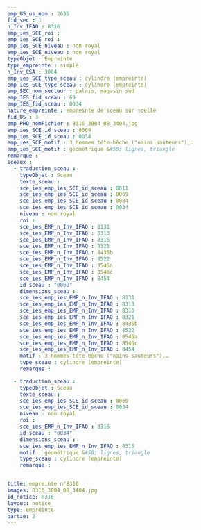 ```yaml
---
emp_US_us_nom : 2635
fid_sec : 1
n_Inv_IFAO : 8316
emp_ies_SCE_roi : 
emp_ies_SCE_roi : 
emp_ies_SCE_niveau : non royal
emp_ies_SCE_niveau : non royal
typeObjet : Empreinte
type_empreinte : simple
n_Inv_CSA : 3004
emp_ies_SCE_type_sceau : cylindre (empreinte)
emp_ies_SCE_type_sceau : cylindre (empreinte)
emp_SEC_nom_secteur : palais, magasin sud
emp_IES_fid_sceau : 69
emp_IES_fid_sceau : 0034
nature_empreinte : empreinte de sceau sur scellé
fid_US : 3
emp_PHO_nomFichier : 8316_3004_08_3404.jpg
emp_ies_SCE_id_sceau : 0069
emp_ies_SCE_id_sceau : 0034
emp_ies_SCE_motif : 3 hommes tête-bêche ("nains sauteurs"),…
emp_ies_SCE_motif : géométrique &#58; lignes, triangle
remarque : 
sceaux :
  - traduction_sceau : 
    typeObjet : Sceau
    texte_sceau : 
    sce_ies_emp_ies_SCE_id_sceau : 0011
    sce_ies_emp_ies_SCE_id_sceau : 0069
    sce_ies_emp_ies_SCE_id_sceau : 0084
    sce_ies_emp_ies_SCE_id_sceau : 0034
    niveau : non royal
    roi : 
    sce_ies_EMP_n_Inv_IFAO : 8131
    sce_ies_EMP_n_Inv_IFAO : 8313
    sce_ies_EMP_n_Inv_IFAO : 8316
    sce_ies_EMP_n_Inv_IFAO : 8321
    sce_ies_EMP_n_Inv_IFAO : 8435b
    sce_ies_EMP_n_Inv_IFAO : 8522
    sce_ies_EMP_n_Inv_IFAO : 8546a
    sce_ies_EMP_n_Inv_IFAO : 8546c
    sce_ies_EMP_n_Inv_IFAO : 8454
    id_sceau : "0069"
    dimensions_sceau : 
    sce_ies_emp_ies_EMP_n_Inv_IFAO : 8131
    sce_ies_emp_ies_EMP_n_Inv_IFAO : 8313
    sce_ies_emp_ies_EMP_n_Inv_IFAO : 8316
    sce_ies_emp_ies_EMP_n_Inv_IFAO : 8321
    sce_ies_emp_ies_EMP_n_Inv_IFAO : 8435b
    sce_ies_emp_ies_EMP_n_Inv_IFAO : 8522
    sce_ies_emp_ies_EMP_n_Inv_IFAO : 8546a
    sce_ies_emp_ies_EMP_n_Inv_IFAO : 8546c
    sce_ies_emp_ies_EMP_n_Inv_IFAO : 8454
    motif : 3 hommes tête-bêche ("nains sauteurs"),…
    type_sceau : cylindre (empreinte)
    remarque : 

  - traduction_sceau : 
    typeObjet : Sceau
    texte_sceau : 
    sce_ies_emp_ies_SCE_id_sceau : 0069
    sce_ies_emp_ies_SCE_id_sceau : 0034
    niveau : non royal
    roi : 
    sce_ies_EMP_n_Inv_IFAO : 8316
    id_sceau : "0034"
    dimensions_sceau : 
    sce_ies_emp_ies_EMP_n_Inv_IFAO : 8316
    motif : géométrique &#58; lignes, triangle
    type_sceau : cylindre (empreinte)
    remarque : 


title: empreinte n°8316
images: 8316_3004_08_3404.jpg
id_notice: 8316
layout: notice
type: empreinte
partie: 2
---
```

